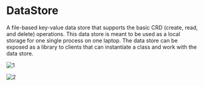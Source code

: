 # DataStore
A file-based key-value data store that supports the basic CRD (create, read, and delete) operations. This data store is meant to be used as a local storage for one single process on one laptop. The data store can be exposed as a library to clients that can instantiate a class and work with the data store.

![1](https://user-images.githubusercontent.com/43989503/103446281-e0cf6300-4ca3-11eb-954a-693ab927dc8e.PNG)

![2](https://user-images.githubusercontent.com/43989503/103446335-67844000-4ca4-11eb-93f1-c1d9cd62f829.PNG)
